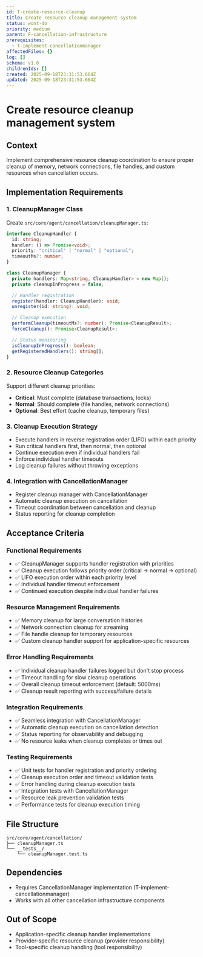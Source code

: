 ```yaml
---
id: T-create-resource-cleanup
title: Create resource cleanup management system
status: wont-do
priority: medium
parent: F-cancellation-infrastructure
prerequisites:
  - T-implement-cancellationmanager
affectedFiles: {}
log: []
schema: v1.0
childrenIds: []
created: 2025-09-18T23:31:53.664Z
updated: 2025-09-18T23:31:53.664Z
---
```


# Create resource cleanup management system

## Context

Implement comprehensive resource cleanup coordination to ensure proper cleanup of memory, network connections, file handles, and custom resources when cancellation occurs.

## Implementation Requirements

### 1. CleanupManager Class

Create `src/core/agent/cancellation/cleanupManager.ts`:

```typescript
interface CleanupHandler {
  id: string;
  handler: () => Promise<void>;
  priority: "critical" | "normal" | "optional";
  timeoutMs?: number;
}

class CleanupManager {
  private handlers: Map<string, CleanupHandler> = new Map();
  private cleanupInProgress = false;

  // Handler registration
  register(handler: CleanupHandler): void;
  unregister(id: string): void;

  // Cleanup execution
  performCleanup(timeoutMs?: number): Promise<CleanupResult>;
  forceCleanup(): Promise<CleanupResult>;

  // Status monitoring
  isCleanupInProgress(): boolean;
  getRegisteredHandlers(): string[];
}
```

### 2. Resource Cleanup Categories

Support different cleanup priorities:

- **Critical**: Must complete (database transactions, locks)
- **Normal**: Should complete (file handles, network connections)
- **Optional**: Best effort (cache cleanup, temporary files)

### 3. Cleanup Execution Strategy

- Execute handlers in reverse registration order (LIFO) within each priority
- Run critical handlers first, then normal, then optional
- Continue execution even if individual handlers fail
- Enforce individual handler timeouts
- Log cleanup failures without throwing exceptions

### 4. Integration with CancellationManager

- Register cleanup manager with CancellationManager
- Automatic cleanup execution on cancellation
- Timeout coordination between cancellation and cleanup
- Status reporting for cleanup completion

## Acceptance Criteria

### Functional Requirements

- ✅ CleanupManager supports handler registration with priorities
- ✅ Cleanup execution follows priority order (critical → normal → optional)
- ✅ LIFO execution order within each priority level
- ✅ Individual handler timeout enforcement
- ✅ Continued execution despite individual handler failures

### Resource Management Requirements

- ✅ Memory cleanup for large conversation histories
- ✅ Network connection cleanup for streaming
- ✅ File handle cleanup for temporary resources
- ✅ Custom cleanup handler support for application-specific resources

### Error Handling Requirements

- ✅ Individual cleanup handler failures logged but don't stop process
- ✅ Timeout handling for slow cleanup operations
- ✅ Overall cleanup timeout enforcement (default: 5000ms)
- ✅ Cleanup result reporting with success/failure details

### Integration Requirements

- ✅ Seamless integration with CancellationManager
- ✅ Automatic cleanup execution on cancellation detection
- ✅ Status reporting for observability and debugging
- ✅ No resource leaks when cleanup completes or times out

### Testing Requirements

- ✅ Unit tests for handler registration and priority ordering
- ✅ Cleanup execution order and timeout validation tests
- ✅ Error handling during cleanup execution tests
- ✅ Integration tests with CancellationManager
- ✅ Resource leak prevention validation tests
- ✅ Performance tests for cleanup execution timing

## File Structure

```
src/core/agent/cancellation/
├── cleanupManager.ts
└── __tests__/
    └── cleanupManager.test.ts
```

## Dependencies

- Requires CancellationManager implementation (T-implement-cancellationmanager)
- Works with all other cancellation infrastructure components

## Out of Scope

- Application-specific cleanup handler implementations
- Provider-specific resource cleanup (provider responsibility)
- Tool-specific cleanup handling (tool responsibility)
